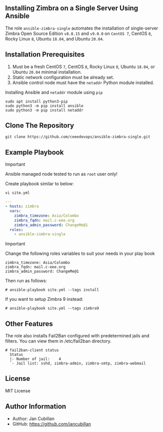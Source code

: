 ## Installing Zimbra on a Single Server Using Ansible

The role `ansible-zimbra-single` automates the installation of single-server Zimbra Open Source Edition `v8.8.15` and `v9.0.0` on `CentOS 7`, CentOS `8`, Rocky Linux `8`, Ubuntu `18.04`, and Ubuntu `20.04`.

## Installation Prerequisites

1. Must be a fresh CentOS `7`, CentOS `8`, Rocky Linux `8`, Ubuntu `18.04`, or Ubuntu `20.04` minimal installation.
2. Static network configuration must be already set.
3. Ansible control node must have the `netaddr` Python module installed.

Installing Ansible and  `netaddr` module using `pip`

```
sudo apt install python3-pip
sudo python3 -m pip install ansible
sudo python3 -m pip install netaddr
```
## Clone The Repository

```
git clone https://github.com/ceeedevops/ansible-zimbra-single.git
```

##  Example Playbook

> [!IMPORTANT] 
> Ansible managed node tested to run as `root` user only!

Create playbook similar to  below:

```bssh
vi site.yml
```

```yaml
--- 
- hosts: zimbra
  vars:
    zimbra_timezone: Asia/Colombo
    zimbra_fqdn: mail.c-eee.org
    zimbra_admin_password: ChangeMe@1
  roles:
    - ansible-zimbra-single
```

> [!IMPORTANT]
> Change the following roles variables to suit your needs in your play book

```
zimbra_timezone: Asia/Colombo
zimbra_fqdn: mail.c-eee.org
zimbra_admin_password: ChangeMe@1
```


Then run as follows:

    # ansible-playbook site.yml --tags install

If you want to setup Zimbra 9 instead:

    # ansible-playbook site.yml --tags zimbra9

Other Features
--------------

The role also installs Fail2Ban configured with predetermined jails and filters. You can view them in /etc/fail2ban directory.

    # fail2ban-client status
      Status
      |- Number of jail:	4
      `- Jail list:	sshd, zimbra-admin, zimbra-smtp, zimbra-webmail

License
-------

MIT License

Author Information
------------------

- Author: Jan Cubillan
- GitHub: https://github.com/jancubillan
